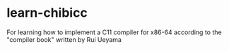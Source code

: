# learn-chibicc
For learning how to implement a C11 compiler for x86-64 according to the "compiler book" written by Rui Ueyama
